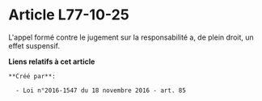 # Article L77-10-25

L'appel formé contre le jugement sur la responsabilité a, de plein droit, un effet suspensif.

**Liens relatifs à cet article**

	**Créé par**:

	  - Loi n°2016-1547 du 18 novembre 2016 - art. 85

